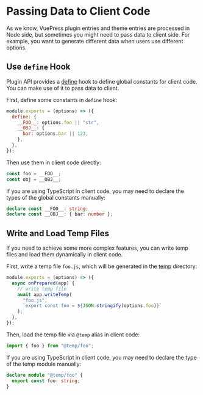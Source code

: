 # Passing Data to Client Code

As we know, VuePress plugin entries and theme entries are processed in Node side, but sometimes you might need to pass data to client side. For example, you want to generate different data when users use different options.

## Use `define` Hook

Plugin API provides a [define](../../reference/plugin-api.md#define) hook to define global constants for client code. You can make use of it to pass data to client.

First, define some constants in `define` hook:

```js
module.exports = (options) => ({
  define: {
    __FOO__: options.foo || "str",
    __OBJ__: {
      bar: options.bar || 123,
    },
  },
});
```

Then use them in client code directly:

```js
const foo = __FOO__;
const obj = __OBJ__;
```

If you are using TypeScript in client code, you may need to declare the types of the global constants manually:

```ts
declare const __FOO__: string;
declare const __OBJ__: { bar: number };
```

## Write and Load Temp Files

If you need to achieve some more complex features, you can write temp files and load them dynamically in client code.

First, write a temp file `foo.js`, which will be generated in the [temp](../../reference/config.md#temp) directory:

```js
module.exports = (options) => ({
  async onPrepared(app) {
    // write temp file
    await app.writeTemp(
      "foo.js",
      `export const foo = ${JSON.stringify(options.foo)}`
    );
  },
});
```

Then, load the temp file via `@temp` alias in client code:

```js
import { foo } from "@temp/foo";
```

If you are using TypeScript in client code, you may need to declare the type of the temp module manually:

```ts
declare module "@temp/foo" {
  export const foo: string;
}
```
